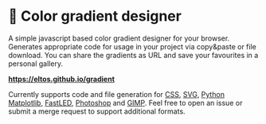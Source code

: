 # 🎨 Color gradient designer

A simple javascript based color gradient designer for your browser.
Generates appropriate code for usage in your project via copy&paste or file download.
You can share the gradients as URL and save your favourites in a personal gallery.

**https://eltos.github.io/gradient**

Currently supports code and file generation for 
[CSS](https://en.wikipedia.org/wiki/CSS), 
[SVG](https://en.wikipedia.org/wiki/Scalable_Vector_Graphics), 
[Python Matplotlib](https://matplotlib.org), 
[FastLED](http://fastled.io),
[Photoshop](https://www.adobe.com/products/photoshop.html) and 
[GIMP](https://www.gimp.org).
Feel free to open an issue or submit a merge request to support additional formats.

